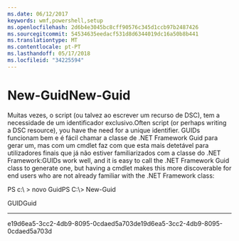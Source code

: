 ```yaml
---
ms.date: 06/12/2017
keywords: wmf,powershell,setup
ms.openlocfilehash: 2d6b4e3045bc8cff90576c345d1ccb97b2487426
ms.sourcegitcommit: 54534635eedacf531d8d6344019dc16a50b8b441
ms.translationtype: MT
ms.contentlocale: pt-PT
ms.lasthandoff: 05/17/2018
ms.locfileid: "34225594"
---
```

# <a name="new-guid"></a><span data-ttu-id="5b1ba-102">New-Guid</span><span class="sxs-lookup"><span data-stu-id="5b1ba-102">New-Guid</span></span>
<span data-ttu-id="5b1ba-103">Muitas vezes, o script (ou talvez ao escrever um recurso de DSC), tem a necessidade de um identificador exclusivo.</span><span class="sxs-lookup"><span data-stu-id="5b1ba-103">Often script (or perhaps writing a DSC resource), you have the need for a unique identifier.</span></span> <span data-ttu-id="5b1ba-104">GUIDs funcionam bem e é fácil chamar a classe de .NET Framework Guid para gerar um, mas com um cmdlet faz com que esta mais detetável para utilizadores finais que já não estiver familiarizados com a classe do .NET Framework:</span><span class="sxs-lookup"><span data-stu-id="5b1ba-104">GUIDs work well, and it is easy to call the .NET Framework Guid class to generate one, but having a cmdlet makes this more discoverable for end users who are not already familiar with the .NET Framework class:</span></span>

<span data-ttu-id="5b1ba-105">PS c:\\ &gt; novo Guid</span><span class="sxs-lookup"><span data-stu-id="5b1ba-105">PS C:\\&gt; New-Guid</span></span>

<span data-ttu-id="5b1ba-106">GUID</span><span class="sxs-lookup"><span data-stu-id="5b1ba-106">Guid</span></span>

----

<span data-ttu-id="5b1ba-107">e19d6ea5-3cc2-4db9-8095-0cdaed5a703d</span><span class="sxs-lookup"><span data-stu-id="5b1ba-107">e19d6ea5-3cc2-4db9-8095-0cdaed5a703d</span></span>
